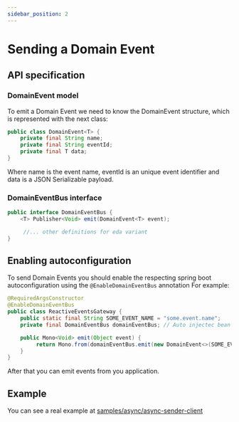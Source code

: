 ```yaml
---
sidebar_position: 2
---
```


# Sending a Domain Event

## API specification

### DomainEvent model

To emit a Domain Event we need to know the DomainEvent structure, which is represented with the next class:

```java
public class DomainEvent<T> {
    private final String name;
    private final String eventId;
    private final T data;
}
```

Where name is the event name, eventId is an unique event identifier and data is a JSON Serializable payload.

### DomainEventBus interface

```java
public interface DomainEventBus {
    <T> Publisher<Void> emit(DomainEvent<T> event);

     //... other definitions for eda variant
}
```

## Enabling autoconfiguration

To send Domain Events you should enable the respecting spring boot autoconfiguration using the `@EnableDomainEventBus` annotation
For example:

```java
@RequiredArgsConstructor
@EnableDomainEventBus
public class ReactiveEventsGateway {
    public static final String SOME_EVENT_NAME = "some.event.name";
    private final DomainEventBus domainEventBus; // Auto injectec bean created by the @EnableDomainEventBus annotation

    public Mono<Void> emit(Object event) {
         return Mono.from(domainEventBus.emit(new DomainEvent<>(SOME_EVENT_NAME, UUID.randomUUID().toString(), event)));
    }
}
```

After that you can emit events from you application.

## Example

You can see a real example at [samples/async/async-sender-client](https://github.com/reactive-commons/reactive-commons-java/tree/master/samples/async/async-sender-client)